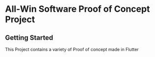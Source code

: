 # All-Win Software Proof of Concept Project

## Getting Started

This Project contains a variety of Proof of concept made in Flutter
